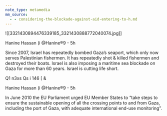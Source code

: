 ```yaml
---
note_type: metamedia
mm_source:
  - - considering-the-blockade-against-aid-entering-to-h.md
---
```


![[3321430894476339185_3321430888772040074.jpg]]

Hanine Hassan (i @Hanine®9 - 5h

Since 2007, Israel has repeatedly bombed
Gaza’s seaport, which only now serves
Palestinian fishermen. It has repeatedly shot
& killed fishermen and destroyed their boats.
Israel is also imposing a maritime sea
blockade on Gaza for more than 60 years.
Israel is cutting life short.

Q1 n3xs Qs i 146 [ &

Hanine Hassan (i @Hanine®9 - 5h

In June 2010 the EU Parliament urged EU
Member States to “take steps to ensure the
sustainable opening of all the crossing points
to and from Gaza, including the port of Gaza,
with adequate international end-use
monitoring”.

